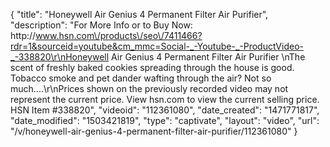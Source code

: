 {
    "title": "Honeywell Air Genius 4 Permanent Filter Air Purifier",
    "description": "For More Info or to Buy Now: http:\/\/www.hsn.com\/products\/seo\/7411466?rdr=1&sourceid=youtube&cm_mmc=Social-_-Youtube-_-ProductVideo-_-338820\r\nHoneywell Air Genius 4 Permanent Filter Air Purifier \nThe scent of freshly baked cookies spreading through the house is good. Tobacco smoke and pet dander wafting through the air? Not so much....\r\nPrices shown on the previously recorded video may not represent the current price.  View hsn.com to view the current selling price. HSN Item #338820",
    "videoid": "112361080",
    "date_created": "1471771817",
    "date_modified": "1503421819",
    "type": "captivate",
    "layout": "video",
    "url": "\/v\/honeywell-air-genius-4-permanent-filter-air-purifier\/112361080"
}